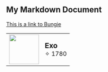 ## My Markdown Document

[This is a link to Bungie](https://www.bungie.net/en/Gear/1/4611686018475476695/2305843009637194407)

| | |
| ---: | :--- |
| <img src="https://encrypted-tbn0.gstatic.com/images?q=tbn:ANd9GcSAsZ69z1tfRy4fWQj9iErOQW6HVw7gCFXcE9lHnUWNr5Vv-TiqdYEj5p_ZAk_M78BI704&usqp=CAU2" width="80"> | <span style="font-size:1.2rem;font-weight:bold;">Exo</span><br><span style="font-size:1rem;">✧ 1780</span> |

